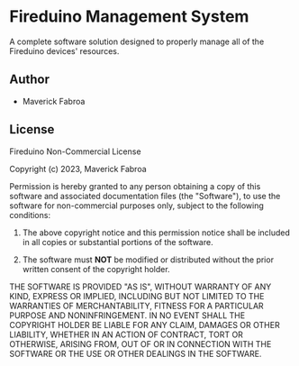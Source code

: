 # Fireduino Management System

A complete software solution designed to properly manage all of the Fireduino devices' resources.

## Author

- Maverick Fabroa

## License

Fireduino Non-Commercial License

Copyright (c) 2023, Maverick Fabroa

Permission is hereby granted to any person obtaining a copy
of this software and associated documentation files (the "Software"),
to use the software for non-commercial purposes only,
subject to the following conditions:

1. The above copyright notice and this permission notice shall be included
   in all copies or substantial portions of the software.

2. The software must **NOT** be modified or distributed without the prior
   written consent of the copyright holder.

THE SOFTWARE IS PROVIDED "AS IS", WITHOUT WARRANTY OF ANY KIND, EXPRESS OR
IMPLIED, INCLUDING BUT NOT LIMITED TO THE WARRANTIES OF MERCHANTABILITY,
FITNESS FOR A PARTICULAR PURPOSE AND NONINFRINGEMENT. IN NO EVENT SHALL
THE COPYRIGHT HOLDER BE LIABLE FOR ANY CLAIM, DAMAGES OR OTHER LIABILITY,
WHETHER IN AN ACTION OF CONTRACT, TORT OR OTHERWISE, ARISING FROM, OUT OF OR
IN CONNECTION WITH THE SOFTWARE OR THE USE OR OTHER DEALINGS IN THE SOFTWARE.
